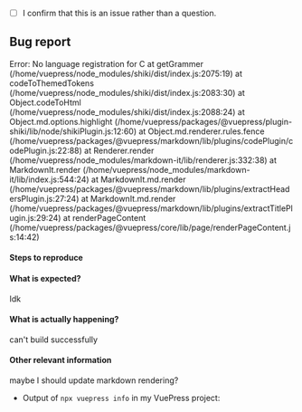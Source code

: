 <!-- Please don't delete this template or we'll close your issue -->
<!-- Before creating an issue please make sure you are using the latest version of VuePress. -->

<!-- Please confirm you will submit an issue. -->
<!-- Issues which contain questions or support requests will be closed. -->
<!-- (Update "[ ]" to "[x]" to check a box) -->

- [ ] I confirm that this is an issue rather than a question.

<!-- Please ask questions via following several ways. -->
<!-- https://vue-land.js.org/ -->
<!-- https://forum.vuejs.org/ -->
<!-- https://stackoverflow.com/questions/ask?tags=vuepress -->

## Bug report
Error: No language registration for C
    at getGrammer (/home/vuepress/node_modules/shiki/dist/index.js:2075:19)
    at codeToThemedTokens (/home/vuepress/node_modules/shiki/dist/index.js:2083:30)
    at Object.codeToHtml (/home/vuepress/node_modules/shiki/dist/index.js:2088:24)
    at Object.md.options.highlight (/home/vuepress/packages/@vuepress/plugin-shiki/lib/node/shikiPlugin.js:12:60)
    at Object.md.renderer.rules.fence (/home/vuepress/packages/@vuepress/markdown/lib/plugins/codePlugin/codePlugin.js:22:88)
    at Renderer.render (/home/vuepress/node_modules/markdown-it/lib/renderer.js:332:38)
    at MarkdownIt.render (/home/vuepress/node_modules/markdown-it/lib/index.js:544:24)
    at MarkdownIt.md.render (/home/vuepress/packages/@vuepress/markdown/lib/plugins/extractHeadersPlugin.js:27:24)
    at MarkdownIt.md.render (/home/vuepress/packages/@vuepress/markdown/lib/plugins/extractTitlePlugin.js:29:24)
    at renderPageContent (/home/vuepress/packages/@vuepress/core/lib/page/renderPageContent.js:14:42)
#### Steps to reproduce

<!-- If you are reporting a bug that can ONLY be reproduced on your repository, PLEASE provide this repo link. That takes guessing work out of the way and saves us time. -->

<!-- If your repo isn't public, you can use `codesandbox` or `yarn create vuepress` to create a minimal reproduction -->

#### What is expected?

Idk

#### What is actually happening?

can't build successfully

#### Other relevant information

maybe I should update markdown rendering?

- Output of `npx vuepress info` in my VuePress project:
